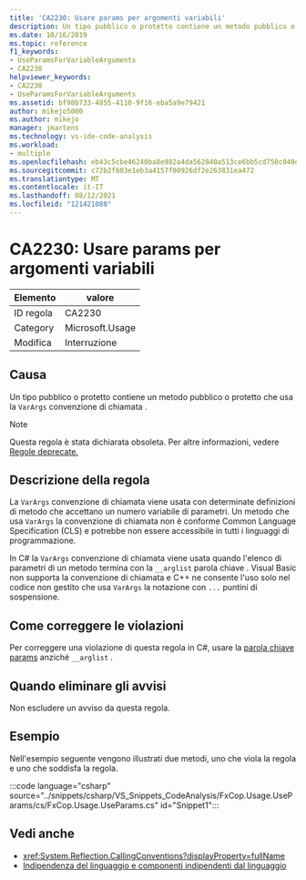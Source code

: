 ```yaml
---
title: 'CA2230: Usare params per argomenti variabili'
description: Un tipo pubblico o protetto contiene un metodo pubblico o protetto che usa la convenzione di chiamata VarArgs.
ms.date: 10/16/2019
ms.topic: reference
f1_keywords:
- UseParamsForVariableArguments
- CA2230
helpviewer_keywords:
- CA2230
- UseParamsForVariableArguments
ms.assetid: bf98b733-4855-4110-9f16-eba5a9e79421
author: mikejo5000
ms.author: mikejo
manager: jmartens
ms.technology: vs-ide-code-analysis
ms.workload:
- multiple
ms.openlocfilehash: eb43c5cbe46240ba8e982a4da562840a513ce6bb5cd750c040e0ce3dc7cfda14
ms.sourcegitcommit: c72b2f603e1eb3a4157f00926df2e263831ea472
ms.translationtype: MT
ms.contentlocale: it-IT
ms.lasthandoff: 08/12/2021
ms.locfileid: "121421088"
---
```

# <a name="ca2230-use-params-for-variable-arguments"></a>CA2230: Usare params per argomenti variabili

|Elemento|valore|
|-|-|
|ID regola|CA2230|
|Category|Microsoft.Usage|
|Modifica|Interruzione|

## <a name="cause"></a>Causa
Un tipo pubblico o protetto contiene un metodo pubblico o protetto che usa la `VarArgs` convenzione di chiamata .

> [!NOTE]
> Questa regola è stata dichiarata obsoleta. Per altre informazioni, vedere [Regole deprecate.](fxcop-unported-deprecated-rules.md)

## <a name="rule-description"></a>Descrizione della regola
La `VarArgs` convenzione di chiamata viene usata con determinate definizioni di metodo che accettano un numero variabile di parametri. Un metodo che usa `VarArgs` la convenzione di chiamata non è conforme Common Language Specification (CLS) e potrebbe non essere accessibile in tutti i linguaggi di programmazione.

In C# la `VarArgs` convenzione di chiamata viene usata quando l'elenco di parametri di un metodo termina con la `__arglist` parola chiave . Visual Basic non supporta la convenzione di chiamata e C++ ne consente l'uso solo nel codice non gestito che usa `VarArgs` la notazione con `...` puntini di sospensione.

## <a name="how-to-fix-violations"></a>Come correggere le violazioni
Per correggere una violazione di questa regola in C#, usare la [parola chiave params](/dotnet/csharp/language-reference/keywords/params) anziché `__arglist` .

## <a name="when-to-suppress-warnings"></a>Quando eliminare gli avvisi
Non escludere un avviso da questa regola.

## <a name="example"></a>Esempio
Nell'esempio seguente vengono illustrati due metodi, uno che viola la regola e uno che soddisfa la regola.

:::code language="csharp" source="../snippets/csharp/VS_Snippets_CodeAnalysis/FxCop.Usage.UseParams/cs/FxCop.Usage.UseParams.cs" id="Snippet1":::

## <a name="see-also"></a>Vedi anche

- <xref:System.Reflection.CallingConventions?displayProperty=fullName>
- [Indipendenza del linguaggio e componenti indipendenti dal linguaggio](/dotnet/standard/language-independence-and-language-independent-components)
